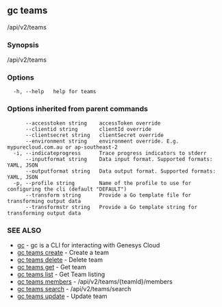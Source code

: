 ## gc teams

/api/v2/teams

### Synopsis

/api/v2/teams

### Options

```
  -h, --help   help for teams
```

### Options inherited from parent commands

```
      --accesstoken string    accessToken override
      --clientid string       clientId override
      --clientsecret string   clientSecret override
      --environment string    environment override. E.g. mypurecloud.com.au or ap-southeast-2
  -i, --indicateprogress      Trace progress indicators to stderr
      --inputformat string    Data input format. Supported formats: YAML, JSON
      --outputformat string   Data output format. Supported formats: YAML, JSON
  -p, --profile string        Name of the profile to use for configuring the cli (default "DEFAULT")
      --transform string      Provide a Go template file for transforming output data
      --transformstr string   Provide a Go template string for transforming output data
```

### SEE ALSO

* [gc](gc.html)	 - gc is a CLI for interacting with Genesys Cloud
* [gc teams create](gc_teams_create.html)	 - Create a team
* [gc teams delete](gc_teams_delete.html)	 - Delete team
* [gc teams get](gc_teams_get.html)	 - Get team
* [gc teams list](gc_teams_list.html)	 - Get Team listing
* [gc teams members](gc_teams_members.html)	 - /api/v2/teams/{teamId}/members
* [gc teams search](gc_teams_search.html)	 - /api/v2/teams/search
* [gc teams update](gc_teams_update.html)	 - Update team


